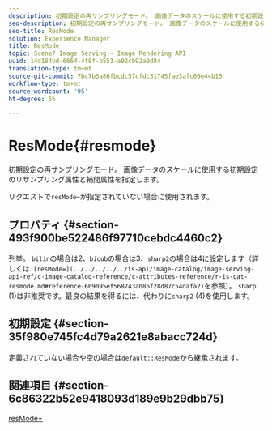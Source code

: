 ```yaml
---
description: 初期設定の再サンプリングモード。 画像データのスケールに使用する初期設定のリサンプリング属性と補間属性を指定します。
seo-description: 初期設定の再サンプリングモード。 画像データのスケールに使用する初期設定のリサンプリング属性と補間属性を指定します。
seo-title: ResMode
solution: Experience Manager
title: ResMode
topic: Scene7 Image Serving - Image Rendering API
uuid: 14d184bd-6664-4f8f-b551-a92cb92a0d84
translation-type: tm+mt
source-git-commit: 7bc7b3a86fbcdc57cfdc31745fae3afc06e44b15
workflow-type: tm+mt
source-wordcount: '95'
ht-degree: 5%

---
```



# ResMode{#resmode}

初期設定の再サンプリングモード。 画像データのスケールに使用する初期設定のリサンプリング属性と補間属性を指定します。

リクエストで`resMode=`が指定されていない場合に使用されます。

## プロパティ {#section-493f900be522486f97710cebdc4460c2}

列挙。 `bilin`の場合は2、`bicub`の場合は3、`sharp2`の場合は4に設定します（詳しくは` [resMode=](../../../../../is-api/image-catalog/image-serving-api-ref/c-image-catalog-reference/c-attributes-reference/r-is-cat-resmode.md#reference-609095ef568743a086f28d87c54dafa2)`を参照）。 `sharp` (1)は非推奨です。最良の結果を得るには、代わりに`sharp2` (4)を使用します。

## 初期設定 {#section-35f980e745fc4d79a2621e8abacc724d}

定義されていない場合や空の場合は`default::ResMode`から継承されます。

## 関連項目 {#section-6c86322b52e9418093d189e9b29dbb75}

[resMode=](../../../../../is-api/image-catalog/image-serving-api-ref/c-image-catalog-reference/c-attributes-reference/r-is-cat-resmode.md#reference-609095ef568743a086f28d87c54dafa2)
